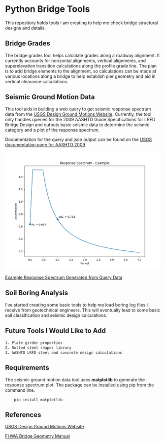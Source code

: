 # Python Bridge Tools

This repository holds tools I am creating to help me check bridge structural designs and details.

## Bridge Grades

The bridge grades tool helps calculate grades along a roadway alignment. It currently accounts for horizontal alignments, vertical alignments, and superelevation transition calculations along the profile grade line. The plan is to add bridge elements to the alignment, so calculations can be made at various locations along a bridge to help establish pier geometry and aid in vertical clearance calculations.

## Seismic Ground Motion Data

This tool aids in building a web query to get seismic response spectrum data from the [USGS Design Ground Motions Website](https://earthquake.usgs.gov/hazards/designmaps/). Currently, the tool only handles queries for the 2009 AASHTO Guide Specifications for LRFD Bridge Design and outputs basic seismic data to determine the seismic category and a plot of the response spectrum.

Documentation for the query and json output can be found on the [USGS documentation page for AASHTO 2009](https://earthquake.usgs.gov/ws/designmaps/aashto-2009.html).

![Example Response Spectrum Graph](/Documentation/Seismic/ExampleResponseSpectrumGraph.png)

[Example Response Spectrum Generated from Query Data](https://earthquake.usgs.gov/ws/designmaps/aashto-2009.json?latitude=34&longitude=-118&siteClass=C&title=Example)


## Soil Boring Analysis

I've started creating some basic tools to help me load boring log files I receive from geotechnical engineers. This will eventually lead to some basic soil classification and seismic design calculations.

## Future Tools I Would Like to Add

    1. Plate girder properties
    2. Rolled steel shapes library
    3. AASHTO LRFD steel and concrete design calculations

## Requirements

The seismic ground motion data tool uses **matplotlib** to generate the response spectrum plot. The package can be installed using pip from the command line.

```
    pip install matplotlib
```

## References
[USGS Design Ground Motions Website](https://earthquake.usgs.gov/hazards/designmaps/)

[FHWA Bridge Geometry Manual](https://www.fhwa.dot.gov/bridge/pubs/hif22034.pdf)